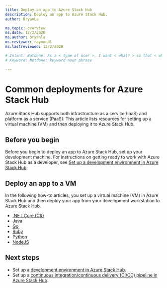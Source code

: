 ```yaml
---
title: Deploy an app to Azure Stack Hub 
description: Deploy an app to Azure Stack Hub.
author: BryanLa

ms.topic: overview
ms.date: 12/2/2020
ms.author: bryanla
ms.reviewer: raymondl
ms.lastreviewed: 12/2/2020

# Intent: Notdone: As a < type of user >, I want < what? > so that < why? >
# Keyword: Notdone: keyword noun phrase

---
```



# Common deployments for Azure Stack Hub

Azure Stack Hub supports both infrastructure as a service (IaaS) and platform as a service (PaaS). This article lists resources for setting up a virtual machine (VM) and then deploying it to Azure Stack Hub.

## Before you begin

Before you begin to deploy an app to Azure Stack Hub, set up your development machine. For instructions on getting ready to work with Azure Stack Hub as a developer, see [Set up a development environment in Azure Stack Hub](azure-stack-dev-start.md).

## Deploy an app to a VM

In the following how-to articles, you set up a virtual machine (VM) in Azure Stack Hub and then deploy your app from your development workstation to Azure Stack Hub.

- [.NET Core (C#)](azure-stack-dev-start-howto-vm-dotnet.md)
- [Java](azure-stack-dev-start-howto-vm-java.md)
- [Go](azure-stack-dev-start-howto-vm-go.md)
- [Ruby](azure-stack-dev-start-howto-vm-ruby.md)
- [Python](azure-stack-dev-start-howto-vm-python.md)
- [NodeJS](azure-stack-dev-start-howto-vm-nodejs.md)

## Next steps

- Set up a [development environment in Azure Stack Hub](azure-stack-dev-start.md).
- Set up a [continuous integration/continuous delivery (CI/CD) pipeline in Azure Stack Hub](https://github.com/Azure-Samples/azure-intelligent-edge-patterns/tree/master/hybrid-devops).
